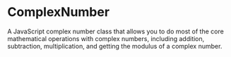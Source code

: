 # ComplexNumber

A JavaScript complex number class that allows you to do most of the core mathematical operations with complex numbers, including addition, subtraction, multiplication, and getting the modulus of a complex number.